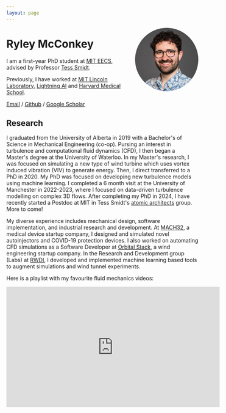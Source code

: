 ```yaml
---
layout: page
---
```


<img alt="Teddy Koker" src="/images/prof_pic.jpg"
    style="float: right; max-width: 33%; margin: 0 0 1em 2em; border-radius: 50%">

# Ryley McConkey

I am a first-year PhD student at [MIT EECS](https://www.eecs.mit.edu/), advised by Professor [Tess Smidt](https://blondegeek.github.io/).

Previously, I have worked at [MIT Lincoln Laboratory](https://www.ll.mit.edu/), [Lightning AI](https://lightning.ai/) and [Harvard Medical School](https://hms.harvard.edu/).

[Email](mailto:rmcconke@mit.edu) / [Github](https://github.com/rmcconke) / [Google Scholar](https://scholar.google.com/citations?user=GcAsX_EAAAAJ&hl=en)


## Research


I graduated from the University of Alberta in 2019 with a Bachelor's of Science in Mechanical Engineering (co-op). Pursing an interest in turbulence and computational fluid dynamics (CFD), I then began a Master's degree at the University of Waterloo. In my Master's research, I was focused on simulating a new type of wind turbine which uses vortex induced vibration (VIV) to generate energy. Then, I direct transferred to a PhD in 2020. My PhD was focused on developing new turbulence models using machine learning. I completed a 6 month visit at the University of Manchester in 2022-2023, where I focused on data-driven turbulence modelling on complex 3D flows. After completing my PhD in 2024, I have recently started a Postdoc at MIT in Tess Smidt's [atomic architects](https://atomicarchitects.com/) group. More to come!

My diverse experience includes mechanical design, software implementation, and industrial research and development. At [MACH32](https://www.mach32.net/), a medical device startup company, I designed and simulated novel autoinjectors and COVID-19 protection devices. I also worked on automating CFD simulations as a Software Developer at [Orbital Stack](https://orbitalstack.com/), a wind engineering startup company. In the Research and Development group (Labs) at [RWDI](https://rwdi.com/en_ca/), I developed and implemented machine learning based tools to augment simulations and wind tunnel experiments.

Here is a playlist with my favourite fluid mechanics videos:

<iframe width="560" height="315" src="https://www.youtube.com/embed/videoseries?si=bOF9VLedLKDqy2UO&amp;list=PLuV-XJJZrRRdv2KTVYH8mer53Q9pl31mK" title="YouTube video player" frameborder="0" allow="accelerometer; autoplay; clipboard-write; encrypted-media; gyroscope; picture-in-picture; web-share" referrerpolicy="strict-origin-when-cross-origin" allowfullscreen></iframe>
